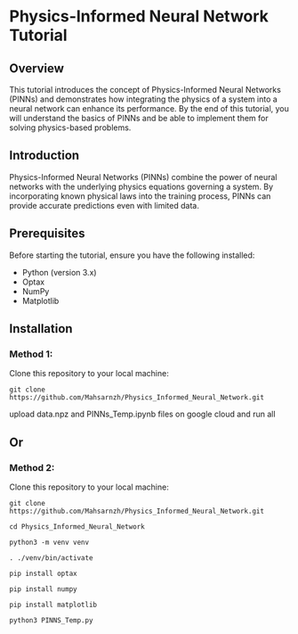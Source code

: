 # Physics-Informed Neural Network Tutorial

## Overview

This tutorial introduces the concept of Physics-Informed Neural Networks (PINNs) and demonstrates how integrating the physics of a system into a neural network can enhance its performance. By the end of this tutorial, you will understand the basics of PINNs and be able to implement them for solving physics-based problems.


## Introduction

Physics-Informed Neural Networks (PINNs) combine the power of neural networks with the underlying physics equations governing a system. By incorporating known physical laws into the training process, PINNs can provide accurate predictions even with limited data.

## Prerequisites

Before starting the tutorial, ensure you have the following installed:

- Python (version 3.x)
- Optax
- NumPy
- Matplotlib

## Installation
### Method 1:
Clone this repository to your local machine:

``` git clone https://github.com/Mahsarnzh/Physics_Informed_Neural_Network.git ```

upload data.npz and PINNs_Temp.ipynb files on google cloud and run all

## Or

### Method 2:
Clone this repository to your local machine:

```git clone https://github.com/Mahsarnzh/Physics_Informed_Neural_Network.git```

```cd Physics_Informed_Neural_Network```

```python3 -m venv venv```

```. ./venv/bin/activate```

```pip install optax```

```pip install numpy```

```pip install matplotlib```

```python3 PINNS_Temp.py```
